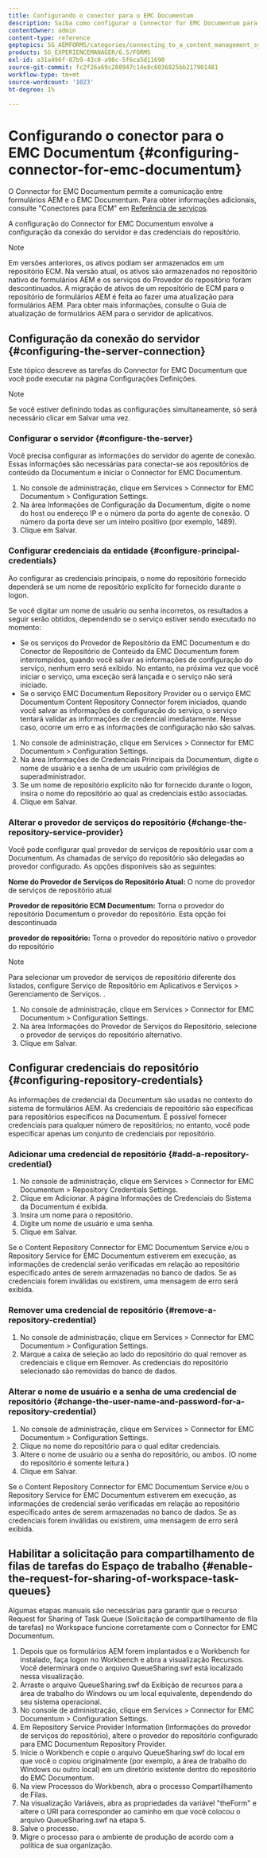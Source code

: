 ```yaml
---
title: Configurando o conector para o EMC Documentum
description: Saiba como configurar o Connector for EMC Documentum para permitir a comunicação entre formulários AEM e o EMC Documentum.
contentOwner: admin
content-type: reference
geptopics: SG_AEMFORMS/categories/connecting_to_a_content_management_system
products: SG_EXPERIENCEMANAGER/6.5/FORMS
exl-id: a31a496f-87b9-43c0-a98c-5f6ca5d11690
source-git-commit: fc2f26a69c208947c14e8c6036825bb217901481
workflow-type: tm+mt
source-wordcount: '1023'
ht-degree: 1%

---
```


# Configurando o conector para o EMC Documentum {#configuring-connector-for-emc-documentum}

O Connector for EMC Documentum permite a comunicação entre formulários AEM e o EMC Documentum. Para obter informações adicionais, consulte &quot;Conectores para ECM&quot; em [Referência de serviços](https://www.adobe.com/go/learn_aemforms_services_63).

A configuração do Connector for EMC Documentum envolve a configuração da conexão do servidor e das credenciais do repositório.

>[!NOTE]
>
>Em versões anteriores, os ativos podiam ser armazenados em um repositório ECM. Na versão atual, os ativos são armazenados no repositório nativo de formulários AEM e os serviços do Provedor do repositório foram descontinuados. A migração de ativos de um repositório de ECM para o repositório de formulários AEM é feita ao fazer uma atualização para formulários AEM. Para obter mais informações, consulte o Guia de atualização de formulários AEM para o servidor de aplicativos.

## Configuração da conexão do servidor {#configuring-the-server-connection}

Este tópico descreve as tarefas do Connector for EMC Documentum que você pode executar na página Configurações Definições.

>[!NOTE]
>
>Se você estiver definindo todas as configurações simultaneamente, só será necessário clicar em Salvar uma vez.

### Configurar o servidor {#configure-the-server}

Você precisa configurar as informações do servidor do agente de conexão. Essas informações são necessárias para conectar-se aos repositórios de conteúdo da Documentum e iniciar o Connector for EMC Documentum.

1. No console de administração, clique em Services > Connector for EMC Documentum > Configuration Settings.
1. Na área Informações de Configuração da Documentum, digite o nome do host ou endereço IP e o número da porta do agente de conexão. O número da porta deve ser um inteiro positivo (por exemplo, 1489).
1. Clique em Salvar.

### Configurar credenciais da entidade {#configure-principal-credentials}

Ao configurar as credenciais principais, o nome do repositório fornecido dependerá se um nome de repositório explícito for fornecido durante o logon.

Se você digitar um nome de usuário ou senha incorretos, os resultados a seguir serão obtidos, dependendo se o serviço estiver sendo executado no momento:

* Se os serviços do Provedor de Repositório da EMC Documentum e do Conector de Repositório de Conteúdo da EMC Documentum forem interrompidos, quando você salvar as informações de configuração do serviço, nenhum erro será exibido. No entanto, na próxima vez que você iniciar o serviço, uma exceção será lançada e o serviço não será iniciado.
* Se o serviço EMC Documentum Repository Provider ou o serviço EMC Documentum Content Repository Connector forem iniciados, quando você salvar as informações de configuração do serviço, o serviço tentará validar as informações de credencial imediatamente. Nesse caso, ocorre um erro e as informações de configuração não são salvas.

1. No console de administração, clique em Services > Connector for EMC Documentum > Configuration Settings.
1. Na área Informações de Credenciais Principais da Documentum, digite o nome de usuário e a senha de um usuário com privilégios de superadministrador.
1. Se um nome de repositório explícito não for fornecido durante o logon, insira o nome do repositório ao qual as credenciais estão associadas.
1. Clique em Salvar.

### Alterar o provedor de serviços do repositório {#change-the-repository-service-provider}

Você pode configurar qual provedor de serviços de repositório usar com a Documentum. As chamadas de serviço do repositório são delegadas ao provedor configurado. As opções disponíveis são as seguintes:

**Nome do Provedor de Serviços do Repositório Atual:** O nome do provedor de serviços de repositório atual

**Provedor de repositório ECM Documentum:** Torna o provedor do repositório Documentum o provedor do repositório. Esta opção foi descontinuada

**provedor do repositório:** Torna o provedor do repositório nativo o provedor do repositório

>[!NOTE]
>
>Para selecionar um provedor de serviços de repositório diferente dos listados, configure Serviço de Repositório em Aplicativos e Serviços > Gerenciamento de Serviços. <!-- Fix broken link (See Managing Services) -->.

1. No console de administração, clique em Services > Connector for EMC Documentum > Configuration Settings.
1. Na área Informações do Provedor de Serviços do Repositório, selecione o provedor de serviços do repositório alternativo.
1. Clique em Salvar.

## Configurar credenciais do repositório {#configuring-repository-credentials}

As informações de credencial da Documentum são usadas no contexto do sistema de formulários AEM. As credenciais de repositório são específicas para repositórios específicos na Documentum. É possível fornecer credenciais para qualquer número de repositórios; no entanto, você pode especificar apenas um conjunto de credenciais por repositório.

### Adicionar uma credencial de repositório {#add-a-repository-credential}

1. No console de administração, clique em Services > Connector for EMC Documentum > Repository Credentials Settings.
1. Clique em Adicionar. A página Informações de Credenciais do Sistema da Documentum é exibida.
1. Insira um nome para o repositório.
1. Digite um nome de usuário e uma senha.
1. Clique em Salvar.

Se o Content Repository Connector for EMC Documentum Service e/ou o Repository Service for EMC Documentum estiverem em execução, as informações de credencial serão verificadas em relação ao repositório especificado antes de serem armazenadas no banco de dados. Se as credenciais forem inválidas ou existirem, uma mensagem de erro será exibida.

### Remover uma credencial de repositório {#remove-a-repository-credential}

1. No console de administração, clique em Services > Connector for EMC Documentum > Configuration Settings.
1. Marque a caixa de seleção ao lado do repositório do qual remover as credenciais e clique em Remover. As credenciais do repositório selecionado são removidas do banco de dados.

### Alterar o nome de usuário e a senha de uma credencial de repositório {#change-the-user-name-and-password-for-a-repository-credential}

1. No console de administração, clique em Services > Connector for EMC Documentum > Configuration Settings.
1. Clique no nome do repositório para o qual editar credenciais.
1. Altere o nome de usuário ou a senha do repositório, ou ambos. (O nome do repositório é somente leitura.)
1. Clique em Salvar.

Se o Content Repository Connector for EMC Documentum Service e/ou o Repository Service for EMC Documentum estiverem em execução, as informações de credencial serão verificadas em relação ao repositório especificado antes de serem armazenadas no banco de dados. Se as credenciais forem inválidas ou existirem, uma mensagem de erro será exibida.

## Habilitar a solicitação para compartilhamento de filas de tarefas do Espaço de trabalho {#enable-the-request-for-sharing-of-workspace-task-queues}

Algumas etapas manuais são necessárias para garantir que o recurso Request for Sharing of Task Queue (Solicitação de compartilhamento de fila de tarefas) no Workspace funcione corretamente com o Connector for EMC Documentum.

1. Depois que os formulários AEM forem implantados e o Workbench for instalado, faça logon no Workbench e abra a visualização Recursos. Você determinará onde o arquivo QueueSharing.swf está localizado nessa visualização.
1. Arraste o arquivo QueueSharing.swf da Exibição de recursos para a área de trabalho do Windows ou um local equivalente, dependendo do seu sistema operacional.
1. No console de administração, clique em Services > Connector for EMC Documentum > Configuration Settings.
1. Em Repository Service Provider Information (Informações do provedor de serviços do repositório), altere o provedor do repositório configurado para EMC Documentum Repository Provider.
1. Inicie o Workbench e copie o arquivo QueueSharing.swf do local em que você o copiou originalmente (por exemplo, a área de trabalho do Windows ou outro local) em um diretório existente dentro do repositório do EMC Documentum.
1. Na view Processos do Workbench, abra o processo Compartilhamento de Filas.
1. Na visualização Variáveis, abra as propriedades da variável &quot;theForm&quot; e altere o URI para corresponder ao caminho em que você colocou o arquivo QueueSharing.swf na etapa 5.
1. Salve o processo.
1. Migre o processo para o ambiente de produção de acordo com a política de sua organização.
